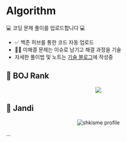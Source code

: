 # Algorithm

💻 코딩 문제 풀이를 업로드합니다 💻

- ✅ 백준 허브를 통한 코드 자동 업로드
- 😵‍💫 미해결 문제는 이슈로 남기고 해결 과정을 기술
- 자세한 풀이법 및 노트는 [기술 블로그](https://shkisme.vercel.app/?category=%F0%9F%A4%96+%EC%95%8C%EA%B3%A0%EB%A6%AC%EC%A6%98)에 작성중

## 🥇 BOJ Rank

<div align = "center">

<img align="center" src="http://mazassumnida.wtf/api/v2/generate_badge?boj=shk010130">

</div>

## 🌱 Jandi

<div align = "center">

![shkisme profile](http://mazandi.herokuapp.com/api?handle=shk010130&theme=warm)

</div>

...
